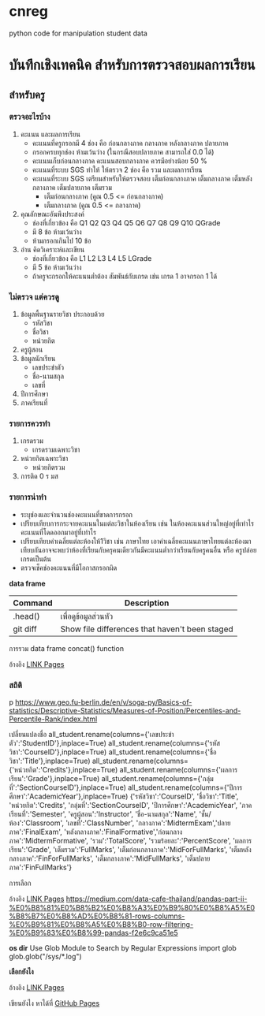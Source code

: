 # cnreg
python code for manipulation student data
# บันทึกเชิงเทคนิค สำหรับการตรวจสอบผลการเรียน
## สำหรับครู


### ตรวจอะไรบ้าง 
1. คะแนน และผลการเรียน
   - คะแนนที่ครูกรอกมี 4 ช่อง คือ ก่อนกลางภาค	กลางภาค	หลังกลางภาค	ปลายภาค
   - กรอกครบทุกช่อง ห้ามเว้นว่าง (ในกรณีสอบปลายภาค สามารถใส่ 0.0 ได้) 
   - คะแนนเก็บก่อนกลางภาค คะแนนสอบกลางภาค ควรมีอย่างน้อย 50 %
   - คะแนนที่ระบบ SGS ทำให้ ให้ตรวจ 2 ช่อง คือ รวม และผลการเรียน
   - คะแนนที่ระบบ SGS เตรียมสำหรับให้ตรวจสอบ เต็มก่อนกลางภาค	เต็มกลางภาค	เต็มหลังกลางภาค	เต็มปลายภาค	เต็มรวม
     - เต็มก่อนกลางภาค (คูณ 0.5 <= ก่อนกลางภาค)
     - เต็มกลางภาค (คูณ 0.5 <= กลางภาค)
2. คุณลักษณะอันพึงประสงค์
   - ช่องที่เกี่ยวข้อง คือ Q1 Q2 Q3 Q4 Q5 Q6 Q7 Q8 Q9 Q10 QGrade
   - มี 8 ข้อ ห้ามเว้นว่าง
   - ห้ามกรอกเกินไป 10 ข้อ
4. อ่าน คิดวิเคราะห์และเขียน
   - ช่องที่เกี่ยวข้อง คือ L1 L2 L3 L4 L5 LGrade
   - มี 5 ข้อ ห้ามเว้นว่าง
   - ถ้าครูจะกรอกให้คะแนนต่ำต้อง สัมพันธ์กับเกรด เช่น เกรด 1 อาจกรอก 1 ได้

### ไม่ตรวจ แต่ควรดู
1. ข้อมูลพื้นฐานรายวิชา ประกอบด้วย
   - รหัสวิชา
   - ชื่อวิชา
   - หน่วยกิต
2. ครูผู้สอน
3. ข้อมูลนักเรียน
   - เลขประขำตัว
   - ชื่อ-นามสกุล
   - เลขที่
4. ปีการศึกษา
5. ภาคเรียนที่

### รายการควรทำ
1. เกรดรวม
   - เกรดรวมเฉพาะวิชา
2. หน่วยกิตเฉพาะวิชา
   - หน่วยกิตรวม
3. การติด 0 ร มส
   
### รายการน่าทำ 
- ระบุช่องและจำนวนช่องคะแนนที่ขาดการกรอก
- เปรียบเทียบการกระจายคะแนนในแต่ละวิชาในห้องเรียน เช่น ในห้องคะแนนส่วนใหญ่อยู่ที่เท่าไร คะแนนที่โดดออกมาอยู่ที่เท่าไร
- เปรียบเทียบค่าเฉลี่ยแต่ละห้องให้1วิชา เช่น ภาษาไทย เอาค่าเฉลี่ยคะแนนภาษาไทยแต่ละห้องมาเทียบกันอาจจะพบว่าห้องที่เรียนกับครุคนเดียวกันมีคะแนนต่ำกว่าเรียนกับครูคนอื่น หรือ ครูปล่อยเกรดเป็นต้น
- ตรวจเช็คช่องคะแนนที่มีโอกาสกรอกผิด
  
__data frame__

| Command | Description |
| --- | --- |
| .head() | เพื่อดูข้อมูลส่วนหัว |
| git diff | Show file differences that haven't been staged |

การรวม data frame
concat() function

อ้างอิง [LINK Pages](https://pandas.pydata.org/docs/user_guide/merging.html)

### สถิติ 
p https://www.geo.fu-berlin.de/en/v/soga-py/Basics-of-statistics/Descriptive-Statistics/Measures-of-Position/Percentiles-and-Percentile-Rank/index.html


เปลี่ยนแปลงชื่อ
all_student.rename(columns={'เลขประขำตัว':'StudentID'},inplace=True)
all_student.rename(columns={'รหัสวิชา':'CourseID'},inplace=True)
all_student.rename(columns={'ชื่อวิชา':'Title'},inplace=True)
all_student.rename(columns={'หน่วยกิต':'Credits'},inplace=True)
all_student.rename(columns={'ผลการเรียน':'Grade'},inplace=True)
all_student.rename(columns={'กลุ่มที่':'SectionCourseID'},inplace=True)
all_student.rename(columns={'ปีการศึกษา':'AcademicYear'},inplace=True)
{'รหัสวิชา':'CourseID', 'ชื่อวิชา':'Title', 'หน่วยกิต':'Credits', 'กลุ่มที่':'SectionCourseID', 'ปีการศึกษา':'AcademicYear',
'ภาคเรียนที่':'Semester', 'ครูผู้สอน':'Instructor', 'ชื่อ-นามสกุล':'Name', 'ชั้น/ห้อง':'Classroom', 'เลขที่':'ClassNumber', 'กลางภาค':'MidtermExam','ปลายภาค':'FinalExam',
'หลังกลางภาค':'FinalFormative','ก่อนกลางภาค':'MidtermFormative', 'รวม':'TotalScore', 'รวมร้อยละ':'PercentScore', 'ผลการเรียน':'Grade', 'เต็มรวม':'FullMarks',
'เต็มก่อนกลางภาค':'MidForFullMarks', 'เต็มหลังกลางภาค':'FinForFullMarks', 'เต็มกลางภาค':'MidFullMarks', 'เต็มปลายภาค':'FinFullMarks'}

การเลือก

อ้างอิง [LINK Pages](https://blog.datath.com/cheatsheet-pandas/#withi_chekh_Summary_khxng_taela_khxlamn_count_min_max_mean)
https://medium.com/data-cafe-thailand/pandas-part-ii-%E0%B8%81%E0%B8%B2%E0%B8%A3%E0%B9%80%E0%B8%A5%E0%B8%B7%E0%B8%AD%E0%B8%81-rows-columns-%E0%B9%81%E0%B8%A5%E0%B8%B0-row-filtering-%E0%B9%83%E0%B8%99-pandas-f2e6c9ca51e5

__os dir__
Use Glob Module to Search by Regular Expressions
import glob
glob.glob("/sys/*.log")

__เลือกยังไง__

อ้างอิง [LINK Pages](https://medium.com/@akaivdo/how-to-select-rows-containing-specified-string-7cbba8ffcac4)


เขียนยังไง หาได้ที่ [GitHub Pages](https://docs.github.com/en/get-started/writing-on-github/getting-started-with-writing-and-formatting-on-github/basic-writing-and-formatting-syntax)
